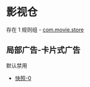 # 影视仓

存在 1 规则组 - [com.movie.store](/src/apps/com.movie.store.ts)

## 局部广告-卡片式广告

默认禁用

- [快照-0](https://i.gkd.li/import/13476107)
